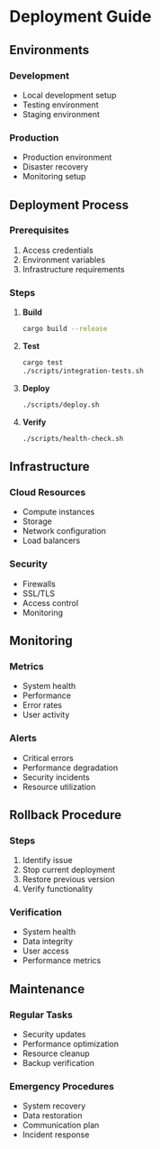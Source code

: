 <!-- markdownlint-disable MD013 line-length -->

# Deployment Guide

## Environments

### Development
- Local development setup
- Testing environment
- Staging environment

### Production
- Production environment
- Disaster recovery
- Monitoring setup

## Deployment Process

### Prerequisites
1. Access credentials
2. Environment variables
3. Infrastructure requirements

### Steps

1. **Build**
   ```bash
   cargo build --release
   ```

2. **Test**
   ```bash
   cargo test
   ./scripts/integration-tests.sh
   ```

3. **Deploy**
   ```bash
   ./scripts/deploy.sh
   ```

4. **Verify**
   ```bash
   ./scripts/health-check.sh
   ```

## Infrastructure

### Cloud Resources
- Compute instances
- Storage
- Network configuration
- Load balancers

### Security
- Firewalls
- SSL/TLS
- Access control
- Monitoring

## Monitoring

### Metrics
- System health
- Performance
- Error rates
- User activity

### Alerts
- Critical errors
- Performance degradation
- Security incidents
- Resource utilization

## Rollback Procedure

### Steps
1. Identify issue
2. Stop current deployment
3. Restore previous version
4. Verify functionality

### Verification
- System health
- Data integrity
- User access
- Performance metrics

## Maintenance

### Regular Tasks
- Security updates
- Performance optimization
- Resource cleanup
- Backup verification

### Emergency Procedures
- System recovery
- Data restoration
- Communication plan
- Incident response
